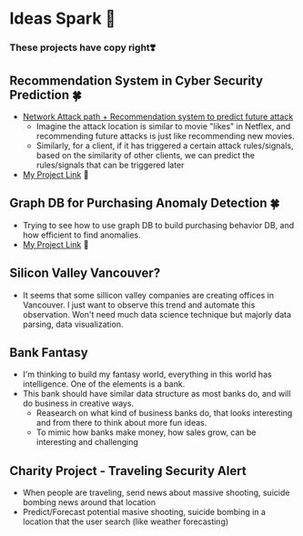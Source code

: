 # Ideas Spark 🌟

### These projects have copy right❣️


## Recommendation System in Cyber Security Prediction 🍀
* [Network Attack path + Recommendation system to predict future attack][1]
  * Imagine the attack location is similar to movie "likes" in Netflex, and recommending future attacks is just like recommending new movies.
  * Similarly, for a client, if it has triggered a certain attack rules/signals, based on the similarity of other clients, we can predict the rules/signals that can be triggered later
* [My Project Link][2] 💖

## Graph DB for Purchasing Anomaly Detection 🍀
* Trying to see how to use graph DB to build purchasing behavior DB, and how efficient to find anomalies.
* [My Project Link][3] 💖

## Silicon Valley Vancouver?
* It seems that some sillicon valley companies are creating offices in Vancouver. I just want to observe this trend and automate this observation. Won't need much data science technique but majorly data parsing, data visualization.
  
## Bank Fantasy
* I'm thinking to build my fantasy world, everything in this world has intelligence. One of the elements is a bank. 
* This bank should have similar data structure as most banks do, and will do business in creative ways.
  * Reasearch on what kind of business banks do, that looks interesting and from there to think about more fun ideas.
  * To mimic how banks make money, how sales grow, can be interesting and challenging
  
## Charity Project - Traveling Security Alert
  * When people are traveling, send news about massive shooting, suicide bombing news around that location
  * Predict/Forecast potential masive shooting, suicide bombing in a location that the user search (like weather forecasting)


[1]:https://arxiv.org/pdf/1804.10276.pdf
[2]:https://github.com/hanhanwu/Hanhan_Break_the_Limits/tree/master/attack_signals_recommendation_system
[3]:https://github.com/hanhanwu/Hanhan_Data_Science_Practice/tree/master/Graph_Database/purchase_anomaly
